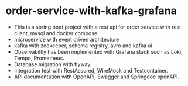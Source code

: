 # order-service-with-kafka-grafana  

- This is a spring boot project with a rest api for order service with rest client, mysql and docker compose.
- microservice with event driven architecture  
- kafka with zookeeper, schema registry, avro and kafka ui
- Observabiltiy has been implemented with Grafana stack such as Loki, Tempo, Prometheus.
- Database migration with flyway.  
- Integration test with RestAssured, WireMock and Testcontainer.
- API documentation with OpenAPI, Swagger and Springdoc openAPI.
